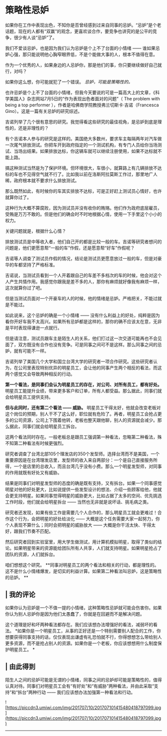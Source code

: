 # 策略性忌妒

如果你在工作中表现出色，不知你是否曾经感到过来自同事的忌妒。“忌妒”是个老话题，现在的人都有“双赢”的观念，更喜欢谈合作，要竞争也讲究的是公平的竞争，很少有人谈“忌妒”了。

我们不爱谈忌妒，也是因为我们认为忌妒是个上不了台面的小情绪 —— 谁如果忌妒心强，那只能说明他心胸窄眼界低，不是个能做大事的人，根本不值得在意。

作为一个优秀的人，如果身边的人忌妒你，那是他们的事，你只要继续做好自己就行，对吗？

如果你这么想，你可能就犯了一个错误。 *忌妒，可能是策略性的。*

也许忌妒是个上不了台面的小情绪，但我今天要说的可是一篇高大上的文章，《科学美国人》杂志网站7月5日的“作为表现出色者面对的问题”（ The problem with being a top performer ），作者是哈佛商学院教授弗兰切斯卡·吉诺（Francesca Gino）。这是一篇有关忌妒的研究综述。

吉诺列举了几个很有意思的研究。我觉得看这些研究的最佳视角，是忌妒到底是理性的，还是非理性的？

有个吉诺本人参与的研究是这样的。美国绝大多数州，要求车主每隔两年对汽车做一次尾气排放测试。你把车开到政府指定的一个测试机构，有专门人员给你当场测试、当场出结果。如果排放达标，你这辆车就可以继续注册使用，如果不达标就不能上路。

搞这种测试当然是为了保护环境。但环境很大，车很小，就算路上有几辆排放不达标的车也不见得空气就不行了。比如我以前在洛斯阿拉莫斯工作过，那里地广人稀，政府根本就不要求什么排放测试。

那么既然如此，有时候你的车其实排放不达标，可是正好赶上测试员心情好，也许就算你过了。

这种行为大概不算腐败，因为测试员并没有收你的贿赂。他们作为政府底层雇员，受贿是万万不敢的。但是他们的确会时不时地根据心情，使用一下手里这个小小的权力。

关键问题就是，根据什么心情？

排放测试员是中等收入者，他们自己开的都是比较一般的车。吉诺等研究者想问的问题是，他们更愿意帮“一般的车”作假，还是愿意帮“好车”作假呢？

吉诺等人调查了测试员作假的情况，结论是测试员更愿意放过一般的车，但是对豪华的车都坚持了严格标准。

吉诺说，当测试员看到一个人开着跟自己的车差不多档次的车的时候，他会对这个人产生共情作用。我感觉你跟我是差不多的人，那你有麻烦就好像我有麻烦一样，这次就算你过了吧。

但是当测试员面对一个开豪车的人的时候，他的情绪是忌妒。严格把关，不能过就是不能过。

如此说来，这个忌妒的确是一个小情绪 —— 没有什么利益上的好处，纯粹是因为看你开好车我不太高兴。如果所有忌妒都是这样的，那你的确不应该太在意，无非是平时表现得谦逊一点就行。

但是请注意，测试员跟车主是陌生人的关系，他们打过这一次交道可能再也不会见面了，双方既没有合作也没有竞争。可是同事之间可不是这样。那么同事之间的忌妒，就有可能不一样。

吉诺列举了美国几个大学和国立台湾大学的研究者一项合作研究。这些研究者认为，在公司里表现特别优异的明星员工，会让他的同事产生两个相反的看法，而这两个感觉又会导致两种相反的行动。

 **第一个看法，是同事们会认为明星员工的存在，对公司、对所有员工，都有好处。** 明星员工能提升业绩，带来更多客户和订单，所有人都受益。那么据此，同事们就会给明星员工提供支持。

 **但与此同时，还有第二个看法 —— 威胁。** 明星员工干得太好，他就会改变老板对这个岗位的预期，别人干不了这么好，职位就有危险了。再者，明星员工会抢占更多的公司资源，公司上下围着他转，老板也整天跟他聊，别人的资源就会减少。那么据此，同事们就会给明星员工拆台。

这两个看法同时存在。一般老板总是跟员工强调第一种看法，忽略第二种看法，殊不知第二种看法有时候更强烈。

研究者调查了台湾北部105个理发店的350个发型师。选择台湾而不是美国，一个重要原因是在台湾理发店里，发型师的收入来自两部分：一个是自己直接服务所得，一个是店里的总收入，而且台湾几乎没有小费。那么一个明星发型师，对同事的作用就既有好处又有威胁。

结果是同事们对明星发型师的态度的确是既有支持，又有拆台。如果一个同事感觉明星对他的好处更大，比如说提供一些发型设计的想法、介绍一些顾客给他，他就会更支持明星。如果同事觉得明星的威胁更大，比如占据了太多的空间、优先挑选工作时段，他们就会给明星拆台 —— 当然也无非就是说坏话、挑毛病之类。

研究者还发现，如果有些工作是需要几个人合作的，那么明星员工就会更难过！合作这个行为，会把明星的好处给淡化 —— 大概是这个任务需要大家一起努力，你个人表现不算什么；同时会把明星的威胁放大 —— 大概是你干活太快、干得太好，跟我们节奏不匹配。

然后研究者回到实验室里，用大学生做测试，用计算机模拟明星，取得了类似的结论。如果明星带来的资源能给团队所有人共享，人们就支持明星。如果明星抢占了团队的资源，人们就拆台。

咱们想想这个研究。 **同事对明星员工的两个看法和相关的行动，都是理性的。这不是什么小情绪爆发，是切实的利益计算。如果第二种看法叫忌妒，这是策略性的忌妒。 **

## | 我的评论

如果你认为忌妒是一个不值一提的小情绪，这种策略性忌妒就可能会伤害你。如果你认为别人忌妒你是因为他们太愚蠢了，你就是在回避而不是解决问题。

这个道理是好和坏两种看法都存在。我们应该想办法增强好的看法，减弱坏的看法。 *如果你是一个明星员工，从事的正好还是一个特别需要别人配合的工作，你想要获得同事支持的话，仅仅表现出谦虚有礼恐怕就不行，你得想想怎么带给别人更多资源，而不是抢占别人的资源。如果你是一个老板，你应该想想用什么制度保护明星员工。 *

## | 由此得到

陌生人之间的忌妒可能是无谓的小情绪，同事之间的忌妒却可能是策略性的，值得认真对待。同事们对明星员工会有“有好处”和“有威胁”两种看法，并由此采取“支持”和“拆台”两种行动 —— 我们应该想办法加强第一种看法和行动。

![https://piccdn3.umiwi.com/img/201707/10/201707101415480418797099.jpg](https://piccdn3.umiwi.com/img/201707/10/201707101415480418797099.jpg)

---
